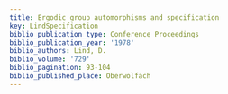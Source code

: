 ```yaml
---
title: Ergodic group automorphisms and specification
key: LindSpecification
biblio_publication_type: Conference Proceedings
biblio_publication_year: '1978'
biblio_authors: Lind, D.
biblio_volume: '729'
biblio_pagination: 93-104
biblio_published_place: Oberwolfach
---
```

